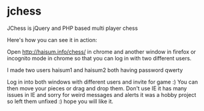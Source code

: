 jchess
======

JChess is jQuery and PHP based multi player chess


Here's how you can see it in action:

Open http://haisum.info/chess/ in chrome and another window in firefox or incognito mode in chrome so that you can log in with two different users.

I made two users haisum1 and haisum2 both having password qwerty

Log in into both windows with different users and invite for game :) You can then move your pieces or drag and drop them. Don't use IE it has many issues in IE and sorry for weird messages and alerts it was a hobby project so left them unfixed :) hope you will like it. 
